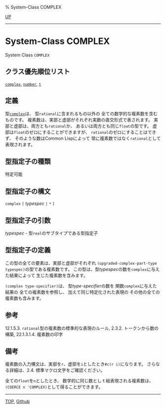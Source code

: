 % System-Class COMPLEX

[UP](12.2.html)  

---

# System-Class **COMPLEX**


System Class `COMPLEX`


## クラス優先順位リスト

[`complex`](12.2.complex-system-class.html),
[`number`](12.2.number.html),
[`t`](4.4.t-system-class.html)


## 定義

型[`complex`](12.2.complex-system-class.html)は、
型`rational`に含まれるもの以外の
全ての数学的な複素数を含むものです。
複素数は、実部と虚部がそれぞれ実数の直交形式で表されます。
実部と虚部は、両方とも`rational`か、
あるいは両方とも同じ`float`の型です。
虚部は`float`のゼロにすることができますが、
`rational`のゼロにすることはできず、
そのような数はCommon Lispによって
常に複素数ではなく`rational`として表現されます。


## 型指定子の種類


特定可能


## 型指定子の構文

`complex` `[` *typespec* `|` `*` `]`


## 型指定子の引数

*typespec* - 型`real`のサブタイプである型指定子  


## 型指定子の定義

この型の全ての要素は、実部と虚部がそれぞれ
`(upgraded-complex-part-type typespec)`の型である複素数です。
この型は、型*typespec*の数を`complex`に与えた結果によって
生じた複素数を含みます。

`(complex type-specifier)`は、
型*type-specifier*の数を
関数`complex`に与えた結果の
全ての複素数を参照し、
加えて同じ特定化された表現の
その他の全ての複素数も含みます。


## 参考

12.1.5.3. `rational`型の複素数の標準的な表現のルール,
2.3.2. トークンから数の構築,
22.1.3.1.4. 複素数の印字


## 備考

複素数の入力構文は、実部を`r`、虚部を`i`としたとき`#c(r i)`になります。
さらなる詳細は、2.4. 標準マクロ文字をご確認ください。

全ての`float`を`n`としたとき、
数学的に同じ数としｔ絵表現される複素数は、
`(COERCE n 'COMPLEX)`として得ることができます。


---
[TOP](index.html),  [Github](https://github.com/nptcl/npt-japanese)

